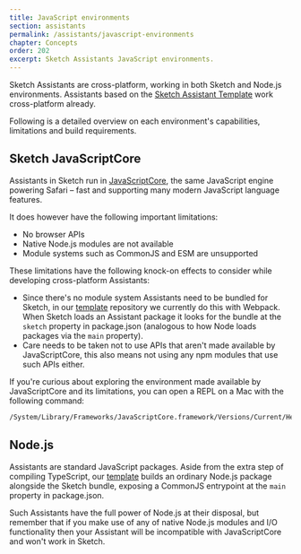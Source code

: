 ```yaml
---
title: JavaScript environments
section: assistants
permalink: /assistants/javascript-environments
chapter: Concepts
order: 202
excerpt: Sketch Assistants JavaScript environments.
---
```


Sketch Assistants are cross-platform, working in both Sketch and Node.js environments. Assistants based on the [Sketch Assistant Template](https://github.com/sketch-hq/sketch-assistant-template) work cross-platform already.

Following is a detailed overview on each environment's capabilities, limitations and build requirements.

## Sketch JavaScriptCore

Assistants in Sketch run in [JavaScriptCore](https://developer.apple.com/documentation/javascriptcore), the same JavaScript engine powering Safari – fast and supporting many modern JavaScript language features.

It does however have the following important limitations:

- No browser APIs
- Native Node.js modules are not available
- Module systems such as CommonJS and ESM are unsupported

These limitations have the following knock-on effects to consider while developing cross-platform Assistants:

- Since there's no module system Assistants need to be bundled for Sketch, in our [template](https://github.com/sketch-hq/sketch-assistant-template/blob/main/webpack.config.js) repository we currently do this with Webpack. When Sketch loads an Assistant package it looks for the bundle at the `sketch` property in package.json (analogous to how Node loads packages via the `main` property).
- Care needs to be taken not to use APIs that aren't made available by JavaScriptCore, this also means not using any npm modules that use such APIs either.

If you're curious about exploring the environment made available by JavaScriptCore and its limitations, you can open a REPL on a Mac with the following command:

```sh
/System/Library/Frameworks/JavaScriptCore.framework/Versions/Current/Helpers/jsc
```

## Node.js

Assistants are standard JavaScript packages. Aside from the extra step of compiling TypeScript, our [template](https://github.com/sketch-hq/sketch-assistant-template) builds an ordinary Node.js package alongside the Sketch bundle, exposing a CommonJS entrypoint at the `main` property in package.json.

Such Assistants have the full power of Node.js at their disposal, but remember that if you make use of any of native Node.js modules and I/O functionality then your Assistant will be incompatible with JavaScriptCore and won't work in Sketch.
